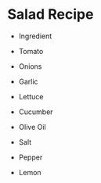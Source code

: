 # Salad Recipe

- Ingredient

- Tomato

- Onions

- Garlic

- Lettuce

- Cucumber

-  Olive Oil

- Salt

- Pepper

- Lemon

